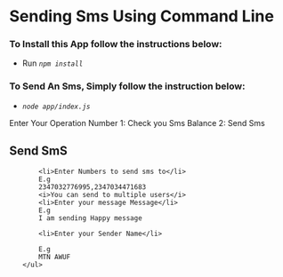 <h1>Sending Sms Using Command Line</h1>
<h3>To Install this App follow the instructions below:</h3>
<ul>
<li>Run <code><i>npm install</i></code></li>
</ul>

<h3>To Send An Sms, Simply follow the instruction below:</h3>

<ul>
	<li> <i><code>node app/index.js</code></i>  </li>
</ul>
<p>
	Enter Your Operation Number 
	1: Check you Sms Balance
	2: Send Sms


</p>
<h2>
<b>Send SmS</b>
</h2>


<ul>

		<li>Enter Numbers to send sms to</li>
		E.g
		2347032776995,2347034471683
		<i>You can send to multiple users</i>
		<li>Enter your message Message</li>
		E.g
		I am sending Happy message

		<li>Enter your Sender Name</li>

		E.g
		MTN AWUF
	</ul>
